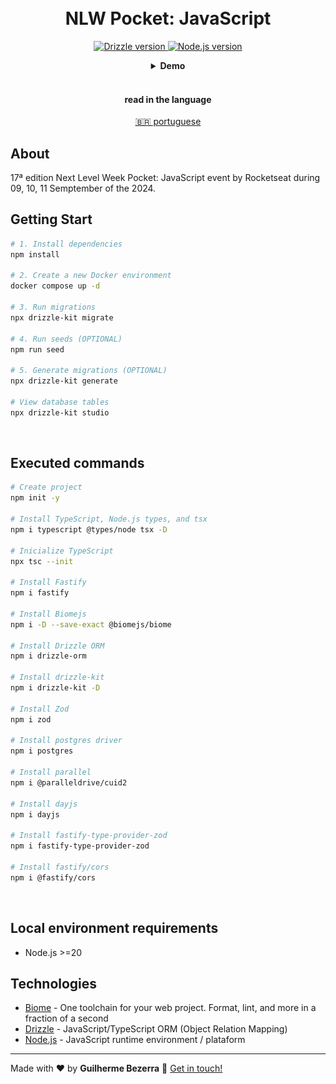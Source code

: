 <h1 align="center">
    <br>
    NLW Pocket: JavaScript
</h1>

<p align="center">
  <a href="https://orm.drizzle.team">
    <img alt="Drizzle version" src="https://img.shields.io/badge/drizzle-v0.33.0-43853D?style=flat&logo=drizzle&logoColor=c5f74f&labelColor=000&color=393939">
  </a>
  <a href="https://nodejs.org">
    <img alt="Node.js version" src="https://img.shields.io/badge/node.js-v20.16.1-43853D?style=flat&logo=node.js&logoColor=white&labelColor=43853D&color=5a5a5a">
  </a>
</p>

<div align="center">
  <details>
  <summary><b>Demo</b></summary>
  <div style="width: 90%;">
    <img alt="app usage application demonstration" src="demo.gif" />
  </div>
  </details>
</div>

<br>

<div align="center">
  <h4 align="center">read in the language</h4>
  <a href="https://github.com/gbdsantos/next-level-week/blob/master/17-edition/server/README.pt-BR.md" hreflang="pt-br" alt="pt-br">🇧🇷 portuguese
  </a>
</div>

## About

17ª edition Next Level Week Pocket: JavaScript event by Rocketseat during 09, 10, 11 Semptember of the 2024.

## Getting Start

```Bash
# 1. Install dependencies
npm install

# 2. Create a new Docker environment
docker compose up -d

# 3. Run migrations
npx drizzle-kit migrate

# 4. Run seeds (OPTIONAL)
npm run seed

# 5. Generate migrations (OPTIONAL)
npx drizzle-kit generate

# View database tables
npx drizzle-kit studio
```

<br>

## Executed commands

```bash
# Create project
npm init -y

# Install TypeScript, Node.js types, and tsx
npm i typescript @types/node tsx -D

# Inicialize TypeScript
npx tsc --init

# Install Fastify
npm i fastify

# Install Biomejs
npm i -D --save-exact @biomejs/biome

# Install Drizzle ORM
npm i drizzle-orm 

# Install drizzle-kit
npm i drizzle-kit -D

# Install Zod
npm i zod

# Install postgres driver
npm i postgres

# Install parallel
npm i @paralleldrive/cuid2

# Install dayjs
npm i dayjs

# Install fastify-type-provider-zod
npm i fastify-type-provider-zod

# Install fastify/cors
npm i @fastify/cors
```

<br>

## Local environment requirements

- Node.js >=20

## Technologies

- [Biome](https://biomejs.dev "Biomejs") - One toolchain for your web project. Format, lint, and more in a fraction of a second
- [Drizzle](https://orm.drizzle.team "Drizzle ORM - next gen TypeScript ORM") - JavaScript/TypeScript ORM (Object Relation Mapping)
- [Node.js](https://nodejs.org "Node.js") - JavaScript runtime environment / plataform

---

Made with ❤️ by **Guilherme Bezerra** 👋 [Get in touch!](https://www.linkedin.com/in/gbdsantos "LinkedIn - Guilherme Bezerra")